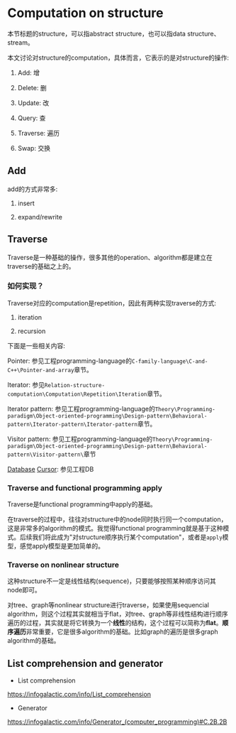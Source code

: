 # Computation on structure

本节标题的structure，可以指abstract structure，也可以指data structure、stream。

本文讨论对structure的computation，具体而言，它表示的是对structure的操作:

1) Add: 增

2) Delete: 删

3) Update: 改

4) Query: 查

5) Traverse: 遍历

6) Swap: 交换

## Add

add的方式非常多:

1) insert

2) expand/rewrite

## Traverse

Traverse是一种基础的操作，很多其他的operation、algorithm都是建立在traverse的基础之上的。

### 如何实现？

Traverse对应的computation是repetition，因此有两种实现traverse的方式:

1) iteration

2) recursion

下面是一些相关内容: 

Pointer: 参见工程programming-language的`C-family-language\C-and-C++\Pointer-and-array`章节。

Iterator: 参见`Relation-structure-computation\Computation\Repetition\Iteration`章节。

Iterator pattern: 参见工程programming-language的`Theory\Programming-paradigm\Object-oriented-programming\Design-pattern\Behavioral-pattern\Iterator-pattern\Iterator-pattern`章节。

Visitor pattern: 参见工程programming-language的`Theory\Programming-paradigm\Object-oriented-programming\Design-pattern\Behavioral-pattern\Visitor-pattern\`章节

[Database](https://infogalactic.com/info/Database) [Cursor](https://infogalactic.com/info/Cursor_(databases)): 参见工程DB





### Traverse and functional programming apply

Traverse是functional programming中apply的基础。

在traverse的过程中，往往对structure中的node同时执行同一个computation，这是非常多的algorithm的模式。我觉得functional programming就是基于这种模式。后续我们将此成为"对structure顺序执行某个computation"，或者是`apply`模型，感觉apply模型是更加简单的。

### Traverse on nonlinear structure

这种structure不一定是线性结构(sequence)，只要能够按照某种顺序访问其node即可。

对tree、graph等nonlinear structure进行traverse，如果使用sequencial algorithm，则这个过程其实就相当于flat，对tree、graph等非线性结构进行顺序遍历的过程，其实就是将它转换为一个**线性**的结构，这个过程可以简称为**flat**。**顺序遍历**非常重要，它是很多algorithm的基础。比如graph的遍历是很多graph algorithm的基础。



## List comprehension and generator

- List comprehension

https://infogalactic.com/info/List_comprehension

- Generator

https://infogalactic.com/info/Generator_(computer_programming)#C.2B.2B





